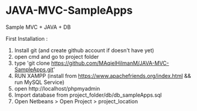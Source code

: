 # JAVA-MVC-SampleApps
Sample MVC + JAVA + DB

First Installation :
1. Install git (and create github account if doesn't have yet)
2. open cmd and go to project folder
3. type  'git clone https://github.com/MAqielHilmanM/JAVA-MVC-SampleApps.git'
4. RUN XAMPP (install from https://www.apachefriends.org/index.html && run MySQL Service)
5. open http://localhost/phpmyadmin
6. Import database from project_folder/db/db_sampleApps.sql
7. Open Netbeans > Open Project > project_location

